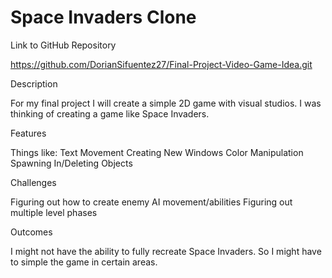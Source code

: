 # Space Invaders Clone

Link to GitHub Repository 

https://github.com/DorianSifuentez27/Final-Project-Video-Game-Idea.git

Description

For my final project I will create a simple 2D game with visual studios. I was thinking of creating a game like Space Invaders.

Features

Things like:
Text
Movement
Creating New Windows
Color Manipulation
Spawning In/Deleting Objects

Challenges

Figuring out how to create enemy AI movement/abilities
Figuring out multiple level phases

Outcomes

I might not have the ability to fully recreate Space Invaders. So I might have to simple the game in certain areas.

